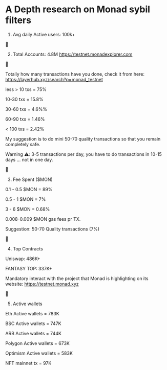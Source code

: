 <h1>A Depth research on Monad sybil filters</h1>
  

1) Avg daily Active users: 100k+
   
💎

2) Total Accounts: 4.8M
https://testnet.monadexplorer.com

💎

 Totally how many transactions have you done, check it from here: https://layerhub.xyz/search?p=monad_testnet

   
less > 10 txs = 75%

10-30 txs = 15.8% 

30-60 txs = 4.6%%

60-90 txs = 1.46%

< 100 txs = 2.42%

My suggestion is to do mini 50-70 quality transactions so that you remain completely safe.

Warning ⚠️: 3-5 transactions per day, you have to do transactions in 10-15 days ... not in one day.

💎

3) Fee Spent ($MON)
   
0.1 - 0.5 $MON = 89%

0.5 - 1 $MON = 7%

3 - 6 $MON = 0.68%

0.008-0.009 $MON gas fees pr TX.

Suggestion: 50-70 Quality transactions (7%)

💎

4) Top Contracts

Uniswap: 486K+

FANTASY TOP: 337K+

Mandatory interact with the project that Monad is highlighting on its website: https://testnet.monad.xyz

💎

5) Active wallets

Eth Active wallets = 783K

BSC Active wallets = 747K

ARB Active wallets = 744K

Polygon Active wallets = 673K

Optimism Active wallets = 583K

NFT mainnet tx = 97K

